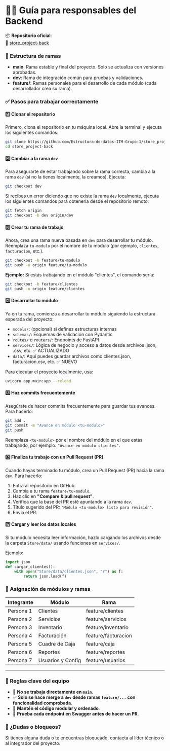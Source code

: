 
# 👨‍💻 Guía para responsables del Backend

📦 **Repositorio oficial**:  
🔗 [store_project-back](https://github.com/Estructura-de-datos-ITM-Grupo-1/store_project-back.git)

### 🧩 Estructura de ramas

- **main**: Rama estable y final del proyecto. Solo se actualiza con versiones aprobadas.
- **dev**: Rama de integración común para pruebas y validaciones.
- **feature/<modulo>**: Ramas personales para el desarrollo de cada módulo (cada desarrollador crea su rama).

### ✅ Pasos para trabajar correctamente

#### 1️⃣ Clonar el repositorio

Primero, clona el repositorio en tu máquina local. Abre la terminal y ejecuta los siguientes comandos:

```bash
git clone https://github.com/Estructura-de-datos-ITM-Grupo-1/store_project-back.git
cd store_project-back
````

#### 2️⃣ Cambiar a la rama `dev`

Para asegurarte de estar trabajando sobre la rama correcta, cambia a la rama `dev` (si no la tienes localmente, la creamos). Ejecuta:

```bash
git checkout dev
```

Si recibes un error diciendo que no existe la rama `dev` localmente, ejecuta los siguientes comandos para obtenerla desde el repositorio remoto:

```bash
git fetch origin
git checkout -b dev origin/dev
```

#### 3️⃣ Crear tu rama de trabajo

Ahora, crea una rama nueva basada en `dev` para desarrollar tu módulo. Reemplaza `tu-modulo` por el nombre de tu módulo (por ejemplo, `clientes`, `facturacion`, etc.).

```bash
git checkout -b feature/tu-modulo
git push -u origin feature/tu-modulo
```

**Ejemplo:**
Si estás trabajando en el módulo "clientes", el comando sería:

```bash
git checkout -b feature/clientes
git push -u origin feature/clientes
```

#### 4️⃣ Desarrollar tu módulo

Ya en tu rama, comienza a desarrollar tu módulo siguiendo la estructura esperada del proyecto:

* `models/`: (opcional) si defines estructuras internas
* `schemas/`: Esquemas de validación con Pydantic
* `routes/` o `routers/`: Endpoints de FastAPI
* `services/`: Lógica de negocio y acceso a datos desde archivos .json, .csv, etc. ✅ ACTUALIZADO
* `data/`: Aquí puedes guardar archivos como clientes.json, facturacion.csv, etc. ✅ NUEVO

Para ejecutar el proyecto localmente, usa:

```bash
uvicorn app.main:app --reload
```

#### 5️⃣ Haz commits frecuentemente

Asegúrate de hacer commits frecuentemente para guardar tus avances. Para hacerlo:

```bash
git add .
git commit -m "Avance en módulo <tu-modulo>"
git push
```

Reemplaza `<tu-modulo>` por el nombre del módulo en el que estás trabajando, por ejemplo: `"Avance en módulo clientes"`.

#### 6️⃣ Finaliza tu trabajo con un Pull Request (PR)

Cuando hayas terminado tu módulo, crea un Pull Request (PR) hacia la rama `dev`. Para hacerlo:

1. Entra al repositorio en GitHub.
2. Cambia a tu rama `feature/tu-modulo`.
3. Haz clic en **"Compare & pull request"**.
4. Verifica que la base del PR esté apuntando a la rama `dev`.
5. Título sugerido del PR: `"Módulo <tu-modulo> listo para revisión"`.
6. Envía el PR.

#### 7️⃣ Cargar y leer los datos locales

Si tu módulo necesita leer información, hazlo cargando los archivos desde la carpeta `Store/data/` usando funciones en `services/`.

Ejemplo:

```python
import json
def cargar_clientes():
    with open("Store/data/clientes.json", "r") as f:
        return json.load(f)
```

### 👥 Asignación de módulos y ramas

| Integrante | Módulo            | Rama                |
| ---------- | ----------------- | ------------------- |
| Persona 1  | Clientes          | feature/clientes    |
| Persona 2  | Servicios         | feature/servicios   |
| Persona 3  | Inventario        | feature/inventario  |
| Persona 4  | Facturación       | feature/facturacion |
| Persona 5  | Cuadre de Caja    | feature/caja        |
| Persona 6  | Reportes          | feature/reportes    |
| Persona 7  | Usuarios y Config | feature/usuarios    |

---

### 📌 Reglas clave del equipo

* 🚫 **No se trabaja directamente en `main`**.
* ✅ **Solo se hace merge a `dev` desde ramas `feature/...` con funcionalidad comprobada**.
* 🧹 **Mantén el código modular y ordenado**.
* 🧪 **Prueba cada endpoint en Swagger antes de hacer un PR**.

### 📣 ¿Dudas o bloqueos?

Si tienes alguna duda o te encuentras bloqueado, contacta al líder técnico o al integrador del proyecto.

